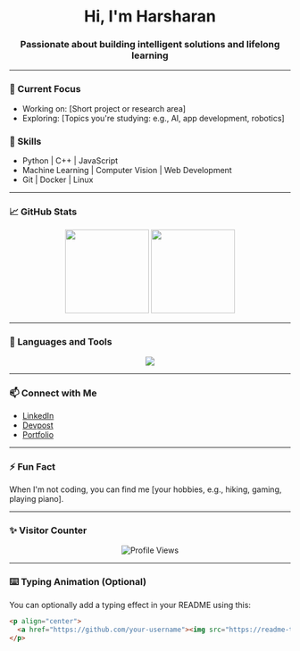 <h1 align="center">Hi, I'm Harsharan </h1>
<h3 align="center">Passionate about building intelligent solutions and lifelong learning</h3>

---

### 🔭 Current Focus
- Working on: [Short project or research area]
- Exploring: [Topics you're studying: e.g., AI, app development, robotics]

### 🌱 Skills
- Python | C++ | JavaScript
- Machine Learning | Computer Vision | Web Development
- Git | Docker | Linux

---

### 📈 GitHub Stats

<p align="center">
  <img src="https://github-readme-stats.vercel.app/api?username=harsharan-r&show_icons=true&theme=tokyonight" height="150" />
  <img src="https://github-readme-streak-stats.herokuapp.com/?user=harsharan-r&theme=tokyonight" height="150" />
</p>

---

### 🚀 Languages and Tools

<p align="center">
  <img src="https://skillicons.dev/icons?i=python,cpp,js,html,css,flask,git,docker,linux" />
</p>

---

### 📫 Connect with Me

- [LinkedIn](your-linkedin-url)
- [Devpost](your-devpost-url)
- [Portfolio](your-portfolio-url)

---

### ⚡ Fun Fact
When I'm not coding, you can find me [your hobbies, e.g., hiking, gaming, playing piano].

---

### ✨ Visitor Counter

<p align="center">
  <img src="https://komarev.com/ghpvc/?username=harsharan-r&label=Profile%20views&color=0e75b6&style=flat" alt="Profile Views" />
</p>

---

### ⌨️ Typing Animation (Optional)
You can optionally add a typing effect in your README using this:

```html
<p align="center">
  <a href="https://github.com/your-username"><img src="https://readme-typing-svg.herokuapp.com?font=Fira+Code&size=22&pause=1000&color=00F7FF&center=true&vCenter=true&width=435&lines=Software+Developer;Machine+Learning+Enthusiast;Open+Source+Contributor" alt="Typing SVG" /></a>
</p>
```
